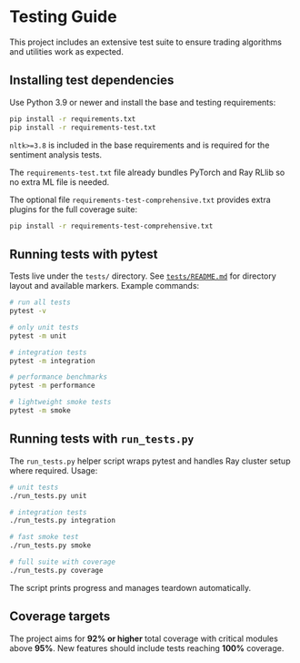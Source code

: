 # Testing Guide

This project includes an extensive test suite to ensure trading algorithms and utilities work as expected.

## Installing test dependencies

Use Python 3.9 or newer and install the base and testing requirements:

```bash
pip install -r requirements.txt
pip install -r requirements-test.txt
```

`nltk>=3.8` is included in the base requirements and is required for the
sentiment analysis tests.

The `requirements-test.txt` file already bundles PyTorch and Ray RLlib so no
extra ML file is needed.

The optional file `requirements-test-comprehensive.txt` provides extra plugins for the full coverage suite:

```bash
pip install -r requirements-test-comprehensive.txt
```

## Running tests with pytest

Tests live under the `tests/` directory. See [`tests/README.md`](tests/README.md) for directory layout and available markers.
Example commands:

```bash
# run all tests
pytest -v

# only unit tests
pytest -m unit

# integration tests
pytest -m integration

# performance benchmarks
pytest -m performance

# lightweight smoke tests
pytest -m smoke
```

## Running tests with `run_tests.py`

The `run_tests.py` helper script wraps pytest and handles Ray cluster
setup where required. Usage:

```bash
# unit tests
./run_tests.py unit

# integration tests
./run_tests.py integration

# fast smoke test
./run_tests.py smoke

# full suite with coverage
./run_tests.py coverage
```

The script prints progress and manages teardown automatically.

## Coverage targets

The project aims for **92% or higher** total coverage with critical modules above
**95%**. New features should include tests reaching **100%** coverage.
